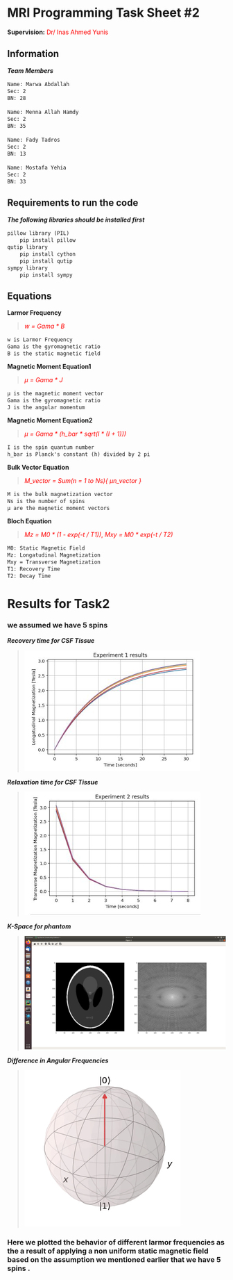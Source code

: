 # MRI Programming Task Sheet #2
**Supervision:** <span style = "color: red;"> Dr/ Inas Ahmed Yunis </span> 

## Information

***Team Members***

    Name: Marwa Abdallah
    Sec: 2
    BN: 28

    Name: Menna Allah Hamdy
    Sec: 2
    BN: 35

    Name: Fady Tadros
    Sec: 2
    BN: 13

    Name: Mostafa Yehia
    Sec: 2
    BN: 33

## Requirements to run the code
***The following libraries should be installed first***

    pillow library (PIL)
        pip install pillow
    qutip library
        pip install cython
        pip install qutip
    sympy library
        pip install sympy

## Equations
**Larmor Frequency**
> <span style="color: red;"> *w = Gama * B* </span>

    w is Larmor Frequency
    Gama is the gyromagnetic ratio
    B is the static magnetic field

**Magnetic Moment Equation1**
> <span style="color: red;"> *µ = Gama * J* </span>

    µ is the magnetic moment vector
    Gama is the gyromagnetic ratio
    J is the angular momentum

**Magnetic Moment Equation2**
> <span style="color: red;"> *µ = Gama * (h_bar * sqrt(I * (I + 1)))* </span>

    I is the spin quantum number
    h_bar is Planck's constant (h) divided by 2 pi

**Bulk Vector Equation**
> <span style="color: red;"> *M_vector = Sum(n = 1 to Ns){ µn_vector }* </span>

    M is the bulk magnetization vector
    Ns is the number of spins
    µ are the magnetic moment vectors

**Bloch Equation**
> <span style="color: red;"> *Mz = M0 * (1 - exp(-t / T1))*, </span> <span style="color: red;"> *Mxy = M0 * exp(-t / T2)* </span>

    M0: Static Magnetic Field
    Mz: Longatudinal Magnetization
    Mxy = Transverse Magnetization
    T1: Recovery Time
    T2: Decay Time

# Results for Task2
### we assumed we have 5 spins <br>

***Recovery time for CSF Tissue***
> ![Recovery](https://github.com/mostafa20223/MRI-Task2/blob/master/Results/T1(CSF).JPG)

***Relaxation time for CSF Tissue***
> ![Relaxation](https://github.com/mostafa20223/MRI-Task2/blob/master/Results/T2(CSF).JPG)

***K-Space for phantom***
> ![Fourier](https://github.com/mostafa20223/MRI-Task2/blob/master/Results/Phantom_K-Space.png)

***Difference in Angular Frequencies*** 

> ![Trajectory](https://github.com/mostafa20223/MRI-Task2/blob/master/Video/Differenct-angular-frequencies.gif ) <br>
### Here we plotted the behavior of different larmor frequencies as the a result of applying a non uniform static magnetic field based on the assumption we mentioned earlier that we have 5 spins .


